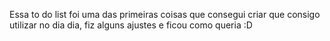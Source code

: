 Essa to do list foi uma das primeiras coisas que consegui criar que consigo utilizar no dia dia, fiz alguns ajustes e ficou como queria :D